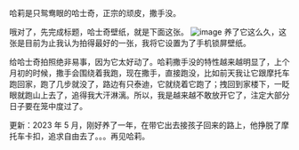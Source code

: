 哈莉是只鸳鸯眼的哈士奇，正宗的顽皮，撒手没。

哦对了，先完成标题，哈士奇壁纸，就是下面这张。
![image](https://github.com/jdzj/ji/assets/2352309/e23cfa9f-1892-483f-9c62-9e56ba0f659d)
养了它这么久，这张是目前为止我认为拍得最好的一张，我将它设置为了手机锁屏壁纸。

 

给哈士奇拍照绝非易事，因为它太好动了。哈莉撒手没的特性越来越明显了，上个月初的时候，撒手会围绕着我跑，现在撒手，直接跑没，比如前天我让它跟摩托车跑回家，跑了几步就没了，路边有只泰迪，它就绕着它跑了；拽回到家楼下，一眨眼就跑山上去了，追得我大汗淋漓。所以，我是越来越不敢放开它了，注定大部分日子要在笼中度过了。

更新：2023 年 5 月，刚好养了一年，在带它出去接孩子回来的路上，他挣脱了摩托车卡扣，追求自由去了。。。再见哈莉。
<!-- ##{"timestamp":1662036834}## -->